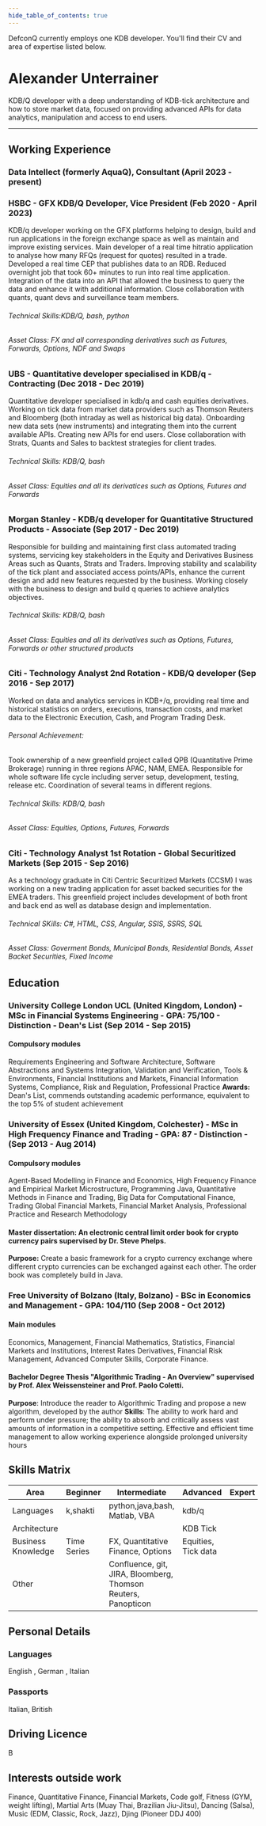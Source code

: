 ```yaml
---
hide_table_of_contents: true
---
```


DefconQ currently employs one KDB developer. You'll find their CV and area of expertise listed below.

# Alexander Unterrainer
KDB/Q developer with a deep understanding of KDB-tick architecture and how to store market data, focused on providing advanced APIs for data analytics, manipulation and access to end users.

---

## Working Experience

### Data Intellect (formerly AquaQ), Consultant (April 2023 - present) 

### HSBC - GFX KDB/Q Developer, Vice President (Feb 2020 - April 2023)

KDB/q developer working on the GFX platforms helping to design, build and run applications in the foreign exchange space as well as
maintain and improve existing services. Main developer of a real time hitratio application to analyse how many RFQs (request for
quotes) resulted in a trade. Developed a real time CEP that publishes data to an RDB. Reduced overnight job that took 60+ minutes to
run into real time application. Integration of the data into an API that allowed the business to query the data and enhance it with
additional information. Close collaboration with quants, quant devs and surveillance team members.

###### Technical Skills:KDB/Q, bash, python
###### Asset Class: FX and all corresponding derivatives such as Futures, Forwards, Options, NDF and Swaps

### UBS - Quantitative developer specialised in KDB/q - Contracting (Dec 2018 - Dec 2019)

Quantitative developer specialised in kdb/q and cash equities derivatives. Working on tick data from market data providers such as
Thomson Reuters and Bloomberg (both intraday as well as historical big data). Onboarding new data sets (new instruments) and
integrating them into the current available APIs. Creating new APIs for end users. Close collaboration with Strats, Quants and Sales to
backtest strategies for client trades.
###### Technical Skills: KDB/Q, bash
###### Asset Class: Equities and all its derivatices such as Options, Futures and Forwards

### Morgan Stanley - KDB/q developer for Quantitative Structured Products - Associate (Sep 2017 - Dec 2019)

Responsible for building and maintaining first class automated trading systems, servicing key stakeholders in the Equity and Derivatives
Business Areas such as Quants, Strats and Traders. Improving stability and scalability of the tick plant and associated access
points/APIs, enhance the current design and add new features requested by the business. Working closely with the business to design
and build q queries to achieve analytics objectives.
###### Technical Skills: KDB/Q, bash
###### Asset Class: Equities and all its derivatives such as Options, Futures, Forwards or other structured products

### Citi - Technology Analyst 2nd Rotation - KDB/Q developer (Sep 2016 - Sep 2017)

Worked on data and analytics services in KDB+/q, providing real time and historical statistics on orders, executions, transaction costs,
and market data to the Electronic Execution, Cash, and Program Trading Desk.

###### Personal Achievement: 
Took ownership of a new greenfield project called QPB (Quantitative Prime Brokerage) running in three regions
APAC, NAM, EMEA. Responsible for whole software life cycle including server setup, development, testing, release etc. Coordination of
several teams in different regions.

###### Technical Skills: KDB/Q, bash
###### Asset Class: Equities, Options, Futures, Forwards

### Citi - Technology Analyst 1st Rotation -  Global Securitized Markets (Sep 2015 - Sep 2016)

As a technology graduate in Citi Centric Securitized Markets (CCSM) I was working on a new trading application for asset backed
securities for the EMEA traders. This greenfield project includes development of both front and back end as well as database design and
implementation.

###### Technical SKills: C#, HTML, CSS, Angular, SSIS, SSRS, SQL
###### Asset Class: Goverment Bonds, Municipal Bonds, Residential Bonds, Asset Backet Securities, Fixed Income

## Education

### University College London UCL (United Kingdom, London) - MSc in Financial Systems Engineering - GPA: 75/100 - Distinction - Dean's List (Sep 2014 - Sep 2015)

#### Compulsory modules
Requirements Engineering and Software Architecture, Software Abstractions and Systems Integration, Validation
and Verification, Tools & Environments, Financial Institutions and Markets, Financial Information Systems, Compliance, Risk and
Regulation, Professional Practice
**Awards:** Dean's List, commends outstanding academic performance, equivalent to the top 5% of student achievement

### University of Essex (United Kingdom, Colchester) - MSc in High Frequency Finance and Trading - GPA: 87 - Distinction - (Sep 2013 - Aug 2014)

#### Compulsory modules 
 Agent-Based Modelling in Finance and Economics, High Frequency Finance and Empirical Market Microstructure,
Programming Java, Quantitative Methods in Finance and Trading, Big Data for Computational Finance, Trading Global Financial
Markets, Financial Market Analysis, Professional Practice and Research Methodology
#### Master dissertation: An electronic central limit order book for crypto currency pairs supervised by Dr. Steve Phelps.
**Purpose:** Create a basic framework for a crypto currency exchange where different crypto currencies can be exchanged against each
other. The order book was completely build in Java.

### Free University of Bolzano (Italy, Bolzano) - BSc in Economics and Management - GPA: 104/110 (Sep 2008 - Oct 2012) 

#### Main modules
Economics, Management, Financial Mathematics, Statistics, Financial Markets and Institutions, Interest Rates
Derivatives, Financial Risk Management, Advanced Computer Skills, Corporate Finance.
#### Bachelor Degree Thesis "Algorithmic Trading - An Overview"  supervised by Prof. Alex Weissensteiner and Prof. Paolo Coletti.
**Purpose**: Introduce the reader to Algorithmic Trading and propose a new algorithm, developed by the author
**Skills**: The ability to work hard and perform under pressure; the ability to absorb and critically assess vast amounts of information in a
competitive setting. Effective and efficient time management to allow working experience alongside prolonged university hours

## Skills Matrix
|Area			|Beginner	|Intermediate							|Advanced			|Expert |
|-----------------------|---------------|--------------------------------------------------------------	|-------------------------------|-------|
|Languages		|k,shakti	|python,java,bash, Matlab, VBA					|kdb/q				|	|
|Architecture		|		|								| KDB Tick			|	|
|Business Knowledge	|Time Series	|FX, Quantitative Finance, Options				|Equities, Tick data		|	|
|Other			|		| Confluence, git, JIRA, Bloomberg, Thomson Reuters, Panopticon	|				|	|


## Personal Details
### Languages
English , German , Italian
### Passports
Italian, British
## Driving Licence
B

## Interests outside work
Finance, Quantitative Finance, Financial Markets, Code golf, Fitness (GYM, weight lifting), Martial Arts (Muay Thai, Brazilian Jiu-Jitsu), Dancing (Salsa), Music (EDM, Classic, Rock, Jazz), Djing (Pioneer DDJ 400)





